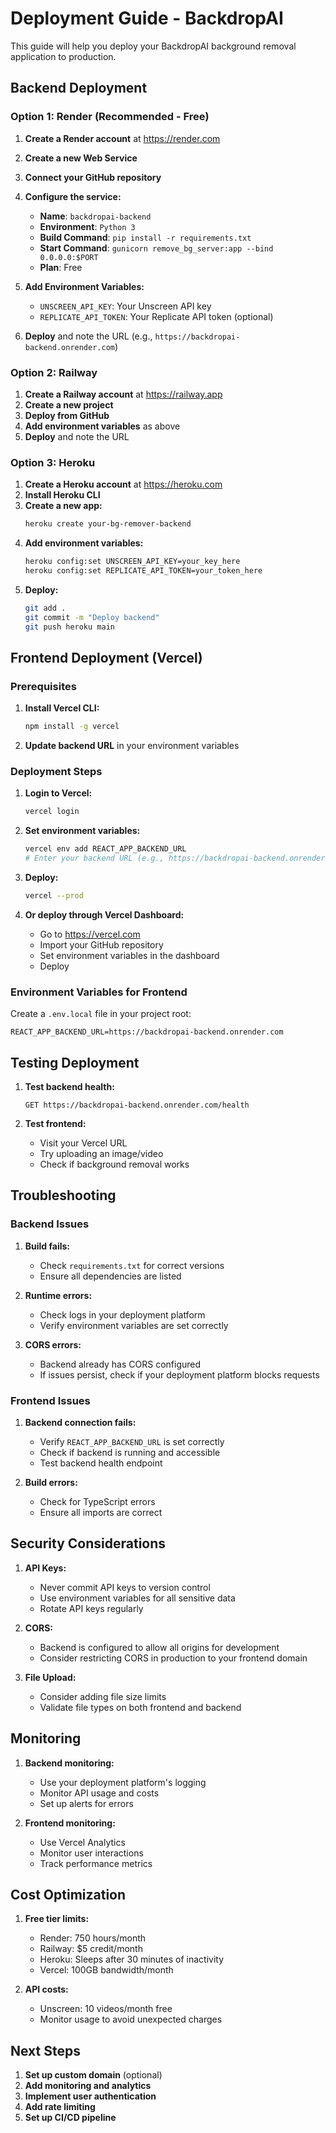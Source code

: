# Deployment Guide - BackdropAI

This guide will help you deploy your BackdropAI background removal application to production.

## Backend Deployment

### Option 1: Render (Recommended - Free)

1. **Create a Render account** at https://render.com
2. **Create a new Web Service**
3. **Connect your GitHub repository**
4. **Configure the service:**
   - **Name**: `backdropai-backend`
   - **Environment**: `Python 3`
   - **Build Command**: `pip install -r requirements.txt`
   - **Start Command**: `gunicorn remove_bg_server:app --bind 0.0.0.0:$PORT`
   - **Plan**: Free

5. **Add Environment Variables:**
   - `UNSCREEN_API_KEY`: Your Unscreen API key
   - `REPLICATE_API_TOKEN`: Your Replicate API token (optional)

6. **Deploy** and note the URL (e.g., `https://backdropai-backend.onrender.com`)

### Option 2: Railway

1. **Create a Railway account** at https://railway.app
2. **Create a new project**
3. **Deploy from GitHub**
4. **Add environment variables** as above
5. **Deploy** and note the URL

### Option 3: Heroku

1. **Create a Heroku account** at https://heroku.com
2. **Install Heroku CLI**
3. **Create a new app:**
   ```bash
   heroku create your-bg-remover-backend
   ```
4. **Add environment variables:**
   ```bash
   heroku config:set UNSCREEN_API_KEY=your_key_here
   heroku config:set REPLICATE_API_TOKEN=your_token_here
   ```
5. **Deploy:**
   ```bash
   git add .
   git commit -m "Deploy backend"
   git push heroku main
   ```

## Frontend Deployment (Vercel)

### Prerequisites

1. **Install Vercel CLI:**
   ```bash
   npm install -g vercel
   ```

2. **Update backend URL** in your environment variables

### Deployment Steps

1. **Login to Vercel:**
   ```bash
   vercel login
   ```

2. **Set environment variables:**
   ```bash
   vercel env add REACT_APP_BACKEND_URL
   # Enter your backend URL (e.g., https://backdropai-backend.onrender.com)
   ```

3. **Deploy:**
   ```bash
   vercel --prod
   ```

4. **Or deploy through Vercel Dashboard:**
   - Go to https://vercel.com
   - Import your GitHub repository
   - Set environment variables in the dashboard
   - Deploy

### Environment Variables for Frontend

Create a `.env.local` file in your project root:

```env
REACT_APP_BACKEND_URL=https://backdropai-backend.onrender.com
```

## Testing Deployment

1. **Test backend health:**
   ```
   GET https://backdropai-backend.onrender.com/health
   ```

2. **Test frontend:**
   - Visit your Vercel URL
   - Try uploading an image/video
   - Check if background removal works

## Troubleshooting

### Backend Issues

1. **Build fails:**
   - Check `requirements.txt` for correct versions
   - Ensure all dependencies are listed

2. **Runtime errors:**
   - Check logs in your deployment platform
   - Verify environment variables are set correctly

3. **CORS errors:**
   - Backend already has CORS configured
   - If issues persist, check if your deployment platform blocks requests

### Frontend Issues

1. **Backend connection fails:**
   - Verify `REACT_APP_BACKEND_URL` is set correctly
   - Check if backend is running and accessible
   - Test backend health endpoint

2. **Build errors:**
   - Check for TypeScript errors
   - Ensure all imports are correct

## Security Considerations

1. **API Keys:**
   - Never commit API keys to version control
   - Use environment variables for all sensitive data
   - Rotate API keys regularly

2. **CORS:**
   - Backend is configured to allow all origins for development
   - Consider restricting CORS in production to your frontend domain

3. **File Upload:**
   - Consider adding file size limits
   - Validate file types on both frontend and backend

## Monitoring

1. **Backend monitoring:**
   - Use your deployment platform's logging
   - Monitor API usage and costs
   - Set up alerts for errors

2. **Frontend monitoring:**
   - Use Vercel Analytics
   - Monitor user interactions
   - Track performance metrics

## Cost Optimization

1. **Free tier limits:**
   - Render: 750 hours/month
   - Railway: $5 credit/month
   - Heroku: Sleeps after 30 minutes of inactivity
   - Vercel: 100GB bandwidth/month

2. **API costs:**
   - Unscreen: 10 videos/month free
   - Monitor usage to avoid unexpected charges

## Next Steps

1. **Set up custom domain** (optional)
2. **Add monitoring and analytics**
3. **Implement user authentication**
4. **Add rate limiting**
5. **Set up CI/CD pipeline** 